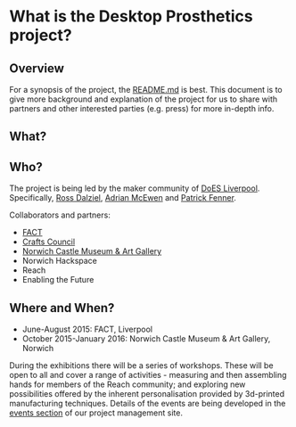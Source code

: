 # What is the Desktop Prosthetics project?

## Overview

For a synopsis of the project, the [README.md](https://github.com/cheapjack/buildyourown/blob/master/README.md) is best.  This document is to give more background and explanation of the project for us to share with partners and other interested parties (e.g. press) for more in-depth info.

## What?

## Who?

The project is being led by the maker community of [DoES Liverpool](http://doesliverpool.com).  Specifically, [Ross Dalziel](http://cheapjackprojects.tumblr.com/), [Adrian McEwen](http://www.mcqn.com) and [Patrick Fenner](http://www.deferredprocrastination.co.uk/).

Collaborators and partners:
 * [FACT](http://www.fact.co.uk)
 * [Crafts Council](http://www.craftscouncil.org.uk)
 * [Norwich Castle Museum & Art Gallery](http://www.museums.norfolk.gov.uk/Visit_Us/Norwich_Castle/index.htm)
 * Norwich Hackspace
 * Reach
 * Enabling the Future

## Where and When?

 * June-August 2015: FACT, Liverpool
 * October 2015-January 2016: Norwich Castle Museum & Art Gallery, Norwich

During the exhibitions there will be a series of workshops.  These will be open to all and cover a range of activities - measuring and then assembling hands for members of the Reach community; and exploring new possibilities offered by the inherent personalisation provided by 3d-printed manufacturing techniques.  Details of the events are being developed in the [events section](https://github.com/cheapjack/buildyourown/tree/master/events) of our project management site.

